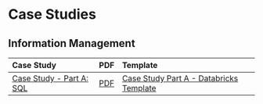 # Case Studies

## Information Management

| Case Study | PDF | Template |
| :--- | :--- | :--- |
| [Case Study - Part A: SQL](https://docs.google.com/document/d/12ilgvUKi1ZJi8VBa0jDZ_DJ9AEnpja24eClL6OYgyBQ/preview) | [PDF](https://docs.google.com/document/d/12ilgvUKi1ZJi8VBa0jDZ_DJ9AEnpja24eClL6OYgyBQ/export?format=pdf) | [Case Study Part A - Databricks Template](https://winf-hsos.github.io/databricks-notebooks/information-management/Template%20Case%20A%20Crimes%20in%20Chicago.html) |



